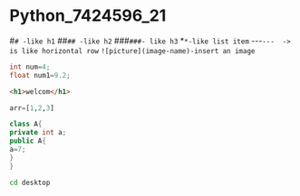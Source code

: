 # Python_7424596_21
#`# -like h1`
##`## -like h2`
###`###- like h3`
*`*-like list item`
---`---  -> is like horizontal row`
`![picture](image-name)-insert an image`

```c
int num=4;
float num1=9.2;
```

```html
<h1>welcom</h1>
```

```python
arr=[1,2,3]

```

```java
class A{
private int a;
public A{
a=7;
}
}
```

```bash
cd desktop
```

